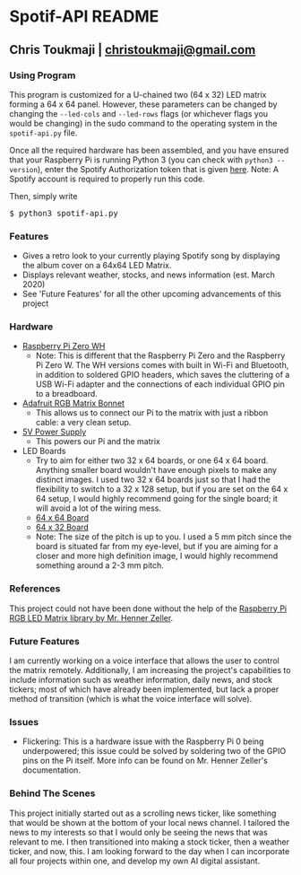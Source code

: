 #  Spotif-API README  #
## Chris Toukmaji | christoukmaji@gmail.com ##

### Using Program

This program is customized for a U-chained two (64 x 32) LED matrix forming a 64 x 64 panel. However, these parameters can be changed by changing the `--led-cols` and `--led-rows` flags (or whichever flags you would be changing) in the sudo command to the operating system in the `spotif-api.py` file. 

Once all the required hardware has been assembled, and you have ensured that your Raspberry Pi is running Python 3 (you can check with `python3 --version`), enter the Spotify Authorization token that is given [here](https://developer.spotify.com/console/get-users-currently-playing-track/?market=ES&additional_types=). Note: A Spotify account is required to properly run this code.

Then, simply write <pre>$ python3 spotif-api.py</pre>


### Features

- Gives a retro look to your currently playing Spotify song by displaying the album cover on a 64x64 LED Matrix.
- Displays relevant weather, stocks, and news information (est. March 2020)
- See 'Future Features' for all the other upcoming advancements of this project 


### Hardware
- [Raspberry Pi Zero WH ](https://www.adafruit.com/product/3708)
	- Note: This is different that the Raspberry Pi Zero and the Raspberry Pi Zero W. The WH versions comes with built in Wi-Fi and Bluetooth, in addition to soldered GPIO headers, which saves the cluttering of  a USB Wi-Fi adapter and the connections of each individual GPIO pin to a breadboard. 
- [Adafruit RGB Matrix Bonnet](https://www.adafruit.com/product/3211)
	- This allows us to connect our Pi to the matrix with just a ribbon cable: a very clean setup.
- [5V Power Supply ](https://www.amazon.com/ALITOVE-100V-240V-Converter-5-5x2-1mm-Security/dp/B078RXZM4C/ref=sr_1_4?dchild=1&keywords=5v+power&qid=1609984847&sr=8-4)
	- This powers our Pi and the matrix
- LED Boards 
	- Try to aim for either two 32 x 64 boards, or one 64 x 64 board. Anything smaller board wouldn't have enough pixels to make any distinct images. I used two 32 x 64 boards just so that I had the flexibility to switch to a 32 x 128 setup, but if you are set on the 64 x 64 setup, I would highly recommend going for the single board; it will avoid a lot of the wiring mess.
	- [64 x 64 Board](https://www.adafruit.com/product/3649?gclid=EAIaIQobChMI4u-R6N2I7gIVyf7jBx22GgD_EAQYASABEgIOT_D_BwE)
	- [64 x 32 Board](https://www.adafruit.com/product/2277)
	- Note: The size of the pitch is up to you. I used a 5 mm pitch since the board is situated far from my eye-level, but if you are aiming for a closer and more high definition image, I would highly recommend something around a 2-3 mm pitch.  



### References

This project could not have been done without the help of the [Raspberry Pi RGB LED Matrix library by Mr. Henner Zeller](https://github.com/hzeller). 

### Future Features

I am currently working on a voice interface that allows the user to control the matrix remotely. Additionally, I am increasing the project's capabilities to include information such as weather information, daily news, and stock tickers; most of which have already been implemented, but lack a proper method of transition (which is what the voice interface will solve).


### Issues

- Flickering: This is a hardware issue with the Raspberry Pi 0 being underpowered; this issue could be solved by soldering two of the GPIO pins on the Pi itself. More info can be found on Mr. Henner Zeller's documentation.


### Behind The Scenes

This project initially started out as a scrolling news ticker, like something that would be shown at the bottom of your local news channel. I tailored the news to my interests so that I would only be seeing the news that was relevant to me. I then transitioned into making a stock ticker, then a weather ticker, and now, this. I am looking forward to the day when I can incorporate all four projects within one, and develop my own AI digital assistant. 

